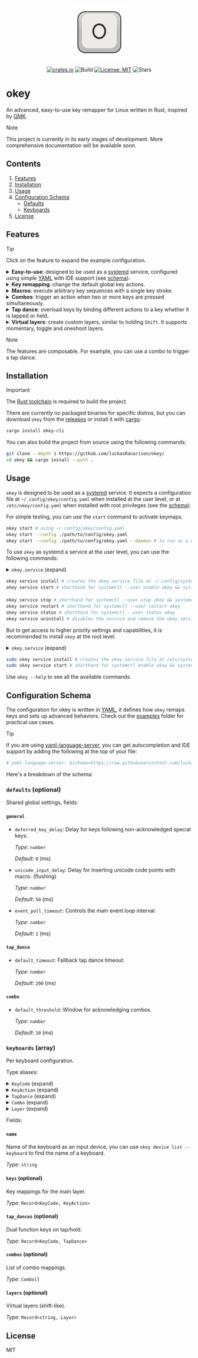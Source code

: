 <div align="center">

<img src="./assets/logo.svg" alt="okey" width=150><br>

[![crates.io](https://img.shields.io/crates/v/okey-cli?style=for-the-badge)](https://crates.io/crates/okey-cli)
![Build](https://img.shields.io/github/actions/workflow/status/luckasranarison/okey/ci.yml?style=for-the-badge&label=Build&labelColor=3b434b&color=30c352)
[![License: MIT](https://img.shields.io/badge/License-MIT-yellow.svg?style=for-the-badge&labelColor=3b434b&color=blue)](https://github.com/luckasRanarison/luckasranarison.github.io/blob/master/LICENSE)
![Stars](https://img.shields.io/github/stars/luckasranarison/okey?style=for-the-badge&label=Stars&labelColor=3b434b&color=yellow)

</div>

# okey

An advanced, easy-to-use key remapper for Linux written in Rust, inspired by [QMK](https://qmk.fm/).

> [!NOTE]
> This project is currently in its early stages of development. More comprehensive documentation will be available soon.

## Contents

1. [Features](#features)
2. [Installation](#installation)
3. [Usage](#usage)
4. [Configuration Schema](#configuration-schema)
    - [Defaults](#defaults-optional)
    - [Keyboards](#keyboards-array)
5. [License](#license)

## Features

> [!TIP]
> Click on the feature to expand the example configuration.

<details>

<summary><b>Easy-to-use</b>: designed to be used as a <a href="https://github.com/systemd/systemd">systemd</a> service, configured using simple <a href="https://yaml.org/">YAML</a> with IDE support (see <a href="#configuration-schema">schema</a>).</summary><br>

```yaml
# yaml-language-server: $schema=https://raw.githubusercontent.com/luckasRanarison/okey/refs/heads/master/schema/okey.json

keyboards:
  - name: "My keyboard"

    keys:
      KEY_X: KEY_Y

    combos:
      - keys: [KEY_D, KEY_F]
        action: KEY_LEFTCTRL

    tap_dances:
      KEY_CAPSLOCK:
        tap: KEY_TAB
        hold: KEY_MOMLAYER

    layers:
      momentary:
        modifier: KEY_MOMLAYER

        keys:
          KEY_O: KEY_K
```

</details>

<details>

<summary><b>Key remapping</b>: change the default global key actions.</summary><br>

```yaml
keyboards:
  - name: My keyboard

    keys:
      KEY_CAPSLOCK: KEY_TAB
      KEY_TAB: CUSTOM_KEYCODE # can be used to activate a layer or to trigger other actions
```

</details>

<details>

<summary><b>Macros</b>: execute arbitrary key sequences with a single key stroke.</summary><br>

```yaml
keyboards:
  - name: My keyboard

    keys:
      KEY_F1: [KEY_H, KEY_E, KEY_L, KEY_L, KEY_O] # executes simple key sequences (press + release)
      KEY_F2: { string: "Hi, you!" } # inserts an ASCII string
      KEY_F3: { env: FOO } # inserts the value of the environment variable
      KEY_F4: { unicode: 🙂👍 } # inserts unicode characters using CTRL + SHIFT + U + <code> + ENTER
      KEY_F5: { shell: "echo 'foo'", trim: true } # inserts shell script output

      KEY_F6: [
          { press: KEY_O },
          { hold: KEY_O },
          { delay: 1000 },
          { release: KEY_O },
          KEY_K, # press + release
        ] # executes detailed key sequences

      KEY_F7: [{ env: USERNAME }, { string: "@gmail.com" }] # all types of macro are composable
```

</details>

<details>

<summary><b>Combos</b>: trigger an action when two or more keys are pressed simultaneously.</summary><br>

```yaml
keyboards:
  - name: My keyboard

    combos:
      - keys: [KEY_D, KEY_F]
        action: LEFT_CTRL
```

</details>

<details>

<summary><b>Tap dance</b>: overload keys by binding different actions to a key whether it is tapped or held.</summary><br>

```yaml
keyboards:
  - name: My keyboard

    tap_dances:
      tap: KEY_S
      hold: KEY_LEFTSHIFT
      timeout: 250 # (default: 200ms)
```

</details>

<details>

<summary><b>Virtual layers</b>: create custom layers, similar to holding <code>Shift</code>. It supports momentary, toggle and oneshoot layers.</summary><br>

```yaml
keyboards:
  - name: "My keyboard"

    keys:
      KEY_TAB: KEY_ONELAYER # a custom keycode to activate the layer below

    tap_dances:
      KEY_CAPSLOCK:
        tap: KEY_TAB
        hold: KEY_MOMLAYER

    layers:
      momentary:
        modifier: KEY_MOMLAYER # type is momentary by default, active on hold

        keys:
          KEY_X: KEY_Y

      one:
        modifier:
          key: KEY_ONELAYER
          type: oneshoot # active for one keypress

        keys:
          KEY_O: KEY_K

      toggle:
        modifier:
          key: KEY_F12
          type: toggle # active until switched off

        keys:
          KEY_K: KEY_O
```

</details>

> [!NOTE]
> The features are composable. For example, you can use a combo to trigger a tap dance.

## Installation

> [!IMPORTANT]
> The [Rust toolchain](https://rustup.rs/) is required to build the project.

There are currently no packaged binaries for specific distros, but you can download `okey` from the [releases](https://github.com/luckasRanarison/okey/releases) or install it with [cargo](https://doc.rust-lang.org/cargo/):

```bash
cargo install okey-cli
```

You can also build the project from source using the following commands:

```bash
git clone --depth 1 https://github.com/luckasRanarison/okey/
cd okey && cargo install --path .
```

## Usage

`okey` is designed to be used as a [systemd](https://github.com/systemd/systemd) service. It expects a configuration file at `~/.config/okey/config.yaml` when installed at the user level, or at `/etc/okey/config.yaml` when installed with root privileges (see the [schema](#configuration-schema)).

For simple testing, you can use the `start` command to activate keymaps.

```bash
okey start # using ~/.config/okey/config.yaml
okey start --config ./path/to/config/okey.yaml
okey start --config ./path/to/config/okey.yaml --daemon # to run as a daemon in the background
```

To use `okey` as systemd a service at the user level, you can use the following commands:

<details>

<summary><code>okey.service</code> (expand)</summary><br>

```ini
[Unit]
Description=Okey Service

[Service]
ExecStart=/usr/bin/okey start --systemd
Restart=on-failure
StandardOutput=journal
StandardError=journal
Nice=-20

[Install]
WantedBy=multi-user.target
```

</details>

```bash
okey service install # creates the okey.service file at ~/.config/systemd/
okey service start # shorthand for systemctl --user enable okey && systemctl --user start okey

okey service stop # shorthand for systemctl --user stop okey && systemctl --user disable okey
okey service restart # shorthand for systemctl --user restart okey
okey service status # shorthand for systemctl --user status okey
okey service uninstall # disables the service and remove the okey.service file
```

But to get access to higher priority settings and capabilities, it is recommended to install `okey` at the root level.

<details>

<summary><code>okey.service</code> (expand)</summary><br>

```ini
[Unit]
Description=Okey Service

[Service]
ExecStart=/usr/bin/okey start --systemd
Restart=on-failure
StandardOutput=journal
StandardError=journal
Nice=-20
CPUSchedulingPolicy=rr
CPUSchedulingPriority=99
IOSchedulingClass=realtime
IOSchedulingPriority=0

[Install]
WantedBy=multi-user.target
```

</details>

```bash
sudo okey service install # creates the okey.service file at /etc/systemd/system/
sudo okey service start # shorthand for systemctl enable okey && systemctl start okey
```

Use `okey --help` to see all the available commands.

## Configuration Schema

The configuration for okey is written in [YAML](https://yaml.org/), it defines how `okey` remaps keys and sets up advanced behaviors. Check out the [examples](./examples/) folder for practical use cases.

> [!TIP]
>  If you are using [yaml-language-server](https://github.com/redhat-developer/yaml-language-server), you can get autocompletion and IDE support by adding the following at the top of your file:
> ```yaml
> # yaml-language-server: $schema=https://raw.githubusercontent.com/luckasRanarison/okey/refs/heads/master/schema/okey.json
> ```

Here's a breakdown of the schema:

### `defaults` (optional)

Shared global settings, fields:

#### `general`

- `deferred_key_delay`: Delay for keys following non-acknowledged special keys.

  _Type_: `number`

  _Default_: `0` (ms)

- `unicode_input_delay`: Delay for inserting unicode code points with macro. (flushing)

  _Type_: `number`

  _Default_: `50` (ms)

- `event_poll_timeout`: Controls the main event loop interval.

  _Type_: `number`

  _Default_: `1` (ms)

#### `tap_dance`

- `default_timeout`: Fallback tap dance timeout.

  _Type_: `number`

  _Default_: `200` (ms)

#### `combo`

- `default_threshold`: Window for acknowledging combos.

  _Type_: `number`

  _Default_: `10` (ms)

### `keyboards` (array)

Per keyboard configuration.

Type aliases:

<details>

<summary><code>KeyCode</code> (expand)</summary>

#### `KeyCode`

<details>

<summary>Shifted keycodes (expand)</summary>

- `KEY_EXCLAMATION`
- `KEY_AT`
- `KEY_HASH`
- `KEY_DOLLARSIGN`
- `KEY_PERCENT`
- `KEY_CARET`
- `KEY_AMPERSAND`
- `KEY_STAR`
- `KEY_LEFTPAREN`
- `KEY_RIGHTPAREN`
- `KEY_UNDERSCORE`
- `KEY_PLUS`
- `KEY_LEFTCURLY`
- `KEY_RIGHTCURLY`
- `KEY_COLON`
- `KEY_DOUBLEQUOTE`
- `KEY_LESS`
- `KEY_GREATER`
- `KEY_QUESTION`
- `KEY_TILDE`
- `KEY_PIPE`

</details>

A custom string or one of:

- `KEY_RESERVED`
- `KEY_ESC`
- `KEY_1`
- `KEY_2`
- `KEY_3`
- `KEY_4`
- `KEY_5`
- `KEY_6`
- `KEY_7`
- `KEY_8`
- `KEY_9`
- `KEY_0`
- `KEY_MINUS`
- `KEY_EQUAL`
- `KEY_BACKSPACE`
- `KEY_TAB`
- `KEY_Q`
- `KEY_W`
- `KEY_E`
- `KEY_R`
- `KEY_T`
- `KEY_Y`
- `KEY_U`
- `KEY_I`
- `KEY_O`
- `KEY_P`
- `KEY_LEFTBRACE`
- `KEY_RIGHTBRACE`
- `KEY_ENTER`
- `KEY_LEFTCTRL`
- `KEY_A`
- `KEY_S`
- `KEY_D`
- `KEY_F`
- `KEY_G`
- `KEY_H`
- `KEY_J`
- `KEY_K`
- `KEY_L`
- `KEY_SEMICOLON`
- `KEY_APOSTROPHE`
- `KEY_GRAVE`
- `KEY_LEFTSHIFT`
- `KEY_BACKSLASH`
- `KEY_Z`
- `KEY_X`
- `KEY_C`
- `KEY_V`
- `KEY_B`
- `KEY_N`
- `KEY_M`
- `KEY_COMMA`
- `KEY_DOT`
- `KEY_SLASH`
- `KEY_RIGHTSHIFT`
- `KEY_KPASTERISK`
- `KEY_LEFTALT`
- `KEY_SPACE`
- `KEY_CAPSLOCK`
- `KEY_F1`
- `KEY_F2`
- `KEY_F3`
- `KEY_F4`
- `KEY_F5`
- `KEY_F6`
- `KEY_F7`
- `KEY_F8`
- `KEY_F9`
- `KEY_F10`
- `KEY_NUMLOCK`
- `KEY_SCROLLLOCK`
- `KEY_KP7`
- `KEY_KP8`
- `KEY_KP9`
- `KEY_KPMINUS`
- `KEY_KP4`
- `KEY_KP5`
- `KEY_KP6`
- `KEY_KPPLUS`
- `KEY_KP1`
- `KEY_KP2`
- `KEY_KP3`
- `KEY_KP0`
- `KEY_KPDOT`
- `KEY_ZENKAKUHANKAKU`
- `KEY_102ND`
- `KEY_F11`
- `KEY_F12`
- `KEY_RO`
- `KEY_KATAKANA`
- `KEY_HIRAGANA`
- `KEY_HENKAN`
- `KEY_KATAKANAHIRAGANA`
- `KEY_MUHENKAN`
- `KEY_KPJPCOMMA`
- `KEY_KPENTER`
- `KEY_RIGHTCTRL`
- `KEY_KPSLASH`
- `KEY_SYSRQ`
- `KEY_RIGHTALT`
- `KEY_LINEFEED`
- `KEY_HOME`
- `KEY_UP`
- `KEY_PAGEUP`
- `KEY_LEFT`
- `KEY_RIGHT`
- `KEY_END`
- `KEY_DOWN`
- `KEY_PAGEDOWN`
- `KEY_INSERT`
- `KEY_DELETE`
- `KEY_MACRO`
- `KEY_MUTE`
- `KEY_VOLUMEDOWN`
- `KEY_VOLUMEUP`
- `KEY_POWER`
- `KEY_KPEQUAL`
- `KEY_KPPLUSMINUS`
- `KEY_PAUSE`
- `KEY_SCALE`
- `KEY_KPCOMMA`
- `KEY_HANGEUL`
- `KEY_HANJA`
- `KEY_YEN`
- `KEY_LEFTMETA`
- `KEY_RIGHTMETA`
- `KEY_COMPOSE`
- `KEY_STOP`
- `KEY_AGAIN`
- `KEY_PROPS`
- `KEY_UNDO`
- `KEY_FRONT`
- `KEY_COPY`
- `KEY_OPEN`
- `KEY_PASTE`
- `KEY_FIND`
- `KEY_CUT`
- `KEY_HELP`
- `KEY_MENU`
- `KEY_CALC`
- `KEY_SETUP`
- `KEY_SLEEP`
- `KEY_WAKEUP`
- `KEY_FILE`
- `KEY_SENDFILE`
- `KEY_DELETEFILE`
- `KEY_XFER`
- `KEY_PROG1`
- `KEY_PROG2`
- `KEY_WWW`
- `KEY_MSDOS`
- `KEY_COFFEE`
- `KEY_DIRECTION`
- `KEY_ROTATE_DISPLAY`
- `KEY_CYCLEWINDOWS`
- `KEY_MAIL`
- `KEY_BOOKMARKS`
- `KEY_COMPUTER`
- `KEY_BACK`
- `KEY_FORWARD`
- `KEY_CLOSECD`
- `KEY_EJECTCD`
- `KEY_EJECTCLOSECD`
- `KEY_NEXTSONG`
- `KEY_PLAYPAUSE`
- `KEY_PREVIOUSSONG`
- `KEY_STOPCD`
- `KEY_RECORD`
- `KEY_REWIND`
- `KEY_PHONE`
- `KEY_ISO`
- `KEY_CONFIG`
- `KEY_HOMEPAGE`
- `KEY_REFRESH`
- `KEY_EXIT`
- `KEY_MOVE`
- `KEY_EDIT`
- `KEY_SCROLLUP`
- `KEY_SCROLLDOWN`
- `KEY_KPLEFTPAREN`
- `KEY_KPRIGHTPAREN`
- `KEY_NEW`
- `KEY_REDO`
- `KEY_F13`
- `KEY_F14`
- `KEY_F15`
- `KEY_F16`
- `KEY_F17`
- `KEY_F18`
- `KEY_F19`
- `KEY_F20`
- `KEY_F21`
- `KEY_F22`
- `KEY_F23`
- `KEY_F24`
- `KEY_PLAYCD`
- `KEY_PAUSECD`
- `KEY_PROG3`
- `KEY_PROG4`
- `KEY_DASHBOARD`
- `KEY_SUSPEND`
- `KEY_CLOSE`
- `KEY_PLAY`
- `KEY_FASTFORWARD`
- `KEY_BASSBOOST`
- `KEY_PRINT`
- `KEY_HP`
- `KEY_CAMERA`
- `KEY_SOUND`
- `KEY_QUESTION`
- `KEY_EMAIL`
- `KEY_CHAT`
- `KEY_SEARCH`
- `KEY_CONNECT`
- `KEY_FINANCE`
- `KEY_SPORT`
- `KEY_SHOP`
- `KEY_ALTERASE`
- `KEY_CANCEL`
- `KEY_BRIGHTNESSDOWN`
- `KEY_BRIGHTNESSUP`
- `KEY_MEDIA`
- `KEY_SWITCHVIDEOMODE`
- `KEY_KBDILLUMTOGGLE`
- `KEY_KBDILLUMDOWN`
- `KEY_KBDILLUMUP`
- `KEY_SEND`
- `KEY_REPLY`
- `KEY_FORWARDMAIL`
- `KEY_SAVE`
- `KEY_DOCUMENTS`
- `KEY_BATTERY`
- `KEY_BLUETOOTH`
- `KEY_WLAN`
- `KEY_UWB`
- `KEY_UNKNOWN`
- `KEY_VIDEO_NEXT`
- `KEY_VIDEO_PREV`
- `KEY_BRIGHTNESS_CYCLE`
- `KEY_BRIGHTNESS_AUTO`
- `KEY_DISPLAY_OFF`
- `KEY_WWAN`
- `KEY_RFKILL`
- `KEY_MICMUTE`
- `BTN_0`
- `BTN_1`
- `BTN_2`
- `BTN_3`
- `BTN_4`
- `BTN_5`
- `BTN_6`
- `BTN_7`
- `BTN_8`
- `BTN_9`
- `BTN_LEFT`
- `BTN_RIGHT`
- `BTN_MIDDLE`
- `BTN_SIDE`
- `BTN_EXTRA`
- `BTN_FORWARD`
- `BTN_BACK`
- `BTN_TASK`
- `BTN_TRIGGER`
- `BTN_THUMB`
- `BTN_THUMB2`
- `BTN_TOP`
- `BTN_TOP2`
- `BTN_PINKIE`
- `BTN_BASE`
- `BTN_BASE2`
- `BTN_BASE3`
- `BTN_BASE4`
- `BTN_BASE5`
- `BTN_BASE6`
- `BTN_DEAD`
- `BTN_SOUTH`
- `BTN_EAST`
- `BTN_C`
- `BTN_NORTH`
- `BTN_WEST`
- `BTN_Z`
- `BTN_TL`
- `BTN_TR`
- `BTN_TL2`
- `BTN_TR2`
- `BTN_SELECT`
- `BTN_START`
- `BTN_MODE`
- `BTN_THUMBL`
- `BTN_THUMBR`
- `BTN_TOOL_PEN`
- `BTN_TOOL_RUBBER`
- `BTN_TOOL_BRUSH`
- `BTN_TOOL_PENCIL`
- `BTN_TOOL_AIRBRUSH`
- `BTN_TOOL_FINGER`
- `BTN_TOOL_MOUSE`
- `BTN_TOOL_LENS`
- `BTN_TOOL_QUINTTAP`
- `BTN_TOUCH`
- `BTN_STYLUS`
- `BTN_STYLUS2`
- `BTN_TOOL_DOUBLETAP`
- `BTN_TOOL_TRIPLETAP`
- `BTN_TOOL_QUADTAP`
- `BTN_GEAR_DOWN`
- `BTN_GEAR_UP`
- `KEY_OK`
- `KEY_SELECT`
- `KEY_GOTO`
- `KEY_CLEAR`
- `KEY_POWER2`
- `KEY_OPTION`
- `KEY_INFO`
- `KEY_TIME`
- `KEY_VENDOR`
- `KEY_ARCHIVE`
- `KEY_PROGRAM`
- `KEY_CHANNEL`
- `KEY_FAVORITES`
- `KEY_EPG`
- `KEY_PVR`
- `KEY_MHP`
- `KEY_LANGUAGE`
- `KEY_TITLE`
- `KEY_SUBTITLE`
- `KEY_ANGLE`
- `KEY_ZOOM`
- `KEY_FULL_SCREEN`
- `KEY_MODE`
- `KEY_KEYBOARD`
- `KEY_SCREEN`
- `KEY_PC`
- `KEY_TV`
- `KEY_TV2`
- `KEY_VCR`
- `KEY_VCR2`
- `KEY_SAT`
- `KEY_SAT2`
- `KEY_CD`
- `KEY_TAPE`
- `KEY_RADIO`
- `KEY_TUNER`
- `KEY_PLAYER`
- `KEY_TEXT`
- `KEY_DVD`
- `KEY_AUX`
- `KEY_MP3`
- `KEY_AUDIO`
- `KEY_VIDEO`
- `KEY_DIRECTORY`
- `KEY_LIST`
- `KEY_MEMO`
- `KEY_CALENDAR`
- `KEY_RED`
- `KEY_GREEN`
- `KEY_YELLOW`
- `KEY_BLUE`
- `KEY_CHANNELUP`
- `KEY_CHANNELDOWN`
- `KEY_FIRST`
- `KEY_LAST`
- `KEY_AB`
- `KEY_NEXT`
- `KEY_RESTART`
- `KEY_SLOW`
- `KEY_SHUFFLE`
- `KEY_BREAK`
- `KEY_PREVIOUS`
- `KEY_DIGITS`
- `KEY_TEEN`
- `KEY_TWEN`
- `KEY_VIDEOPHONE`
- `KEY_GAMES`
- `KEY_ZOOMIN`
- `KEY_ZOOMOUT`
- `KEY_ZOOMRESET`
- `KEY_WORDPROCESSOR`
- `KEY_EDITOR`
- `KEY_SPREADSHEET`
- `KEY_GRAPHICSEDITOR`
- `KEY_PRESENTATION`
- `KEY_DATABASE`
- `KEY_NEWS`
- `KEY_VOICEMAIL`
- `KEY_ADDRESSBOOK`
- `KEY_MESSENGER`
- `KEY_DISPLAYTOGGLE`
- `KEY_SPELLCHECK`
- `KEY_LOGOFF`
- `KEY_DOLLAR`
- `KEY_EURO`
- `KEY_FRAMEBACK`
- `KEY_FRAMEFORWARD`
- `KEY_CONTEXT_MENU`
- `KEY_MEDIA_REPEAT`
- `KEY_10CHANNELSUP`
- `KEY_10CHANNELSDOWN`
- `KEY_IMAGES`
- `KEY_PICKUP_PHONE`
- `KEY_HANGUP_PHONE`
- `KEY_DEL_EOL`
- `KEY_DEL_EOS`
- `KEY_INS_LINE`
- `KEY_DEL_LINE`
- `KEY_FN`
- `KEY_FN_ESC`
- `KEY_FN_F1`
- `KEY_FN_F2`
- `KEY_FN_F3`
- `KEY_FN_F4`
- `KEY_FN_F5`
- `KEY_FN_F6`
- `KEY_FN_F7`
- `KEY_FN_F8`
- `KEY_FN_F9`
- `KEY_FN_F10`
- `KEY_FN_F11`
- `KEY_FN_F12`
- `KEY_FN_1`
- `KEY_FN_2`
- `KEY_FN_D`
- `KEY_FN_E`
- `KEY_FN_F`
- `KEY_FN_S`
- `KEY_FN_B`
- `KEY_BRL_DOT1`
- `KEY_BRL_DOT2`
- `KEY_BRL_DOT3`
- `KEY_BRL_DOT4`
- `KEY_BRL_DOT5`
- `KEY_BRL_DOT6`
- `KEY_BRL_DOT7`
- `KEY_BRL_DOT8`
- `KEY_BRL_DOT9`
- `KEY_BRL_DOT10`
- `KEY_NUMERIC_0`
- `KEY_NUMERIC_1`
- `KEY_NUMERIC_2`
- `KEY_NUMERIC_3`
- `KEY_NUMERIC_4`
- `KEY_NUMERIC_5`
- `KEY_NUMERIC_6`
- `KEY_NUMERIC_7`
- `KEY_NUMERIC_8`
- `KEY_NUMERIC_9`
- `KEY_NUMERIC_STAR`
- `KEY_NUMERIC_POUND`
- `KEY_NUMERIC_A`
- `KEY_NUMERIC_B`
- `KEY_NUMERIC_C`
- `KEY_NUMERIC_D`
- `KEY_CAMERA_FOCUS`
- `KEY_WPS_BUTTON`
- `KEY_TOUCHPAD_TOGGLE`
- `KEY_TOUCHPAD_ON`
- `KEY_TOUCHPAD_OFF`
- `KEY_CAMERA_ZOOMIN`
- `KEY_CAMERA_ZOOMOUT`
- `KEY_CAMERA_UP`
- `KEY_CAMERA_DOWN`
- `KEY_CAMERA_LEFT`
- `KEY_CAMERA_RIGHT`
- `KEY_ATTENDANT_ON`
- `KEY_ATTENDANT_OFF`
- `KEY_ATTENDANT_TOGGLE`
- `KEY_LIGHTS_TOGGLE`
- `BTN_DPAD_UP`
- `BTN_DPAD_DOWN`
- `BTN_DPAD_LEFT`
- `BTN_DPAD_RIGHT`
- `KEY_ALS_TOGGLE`
- `KEY_BUTTONCONFIG`
- `KEY_TASKMANAGER`
- `KEY_JOURNAL`
- `KEY_CONTROLPANEL`
- `KEY_APPSELECT`
- `KEY_SCREENSAVER`
- `KEY_VOICECOMMAND`
- `KEY_ASSISTANT`
- `KEY_KBD_LAYOUT_NEXT`
- `KEY_BRIGHTNESS_MIN`
- `KEY_BRIGHTNESS_MAX`
- `KEY_KBDINPUTASSIST_PREV`
- `KEY_KBDINPUTASSIST_NEXT`
- `KEY_KBDINPUTASSIST_PREVGROUP`
- `KEY_KBDINPUTASSIST_NEXTGROUP`
- `KEY_KBDINPUTASSIST_ACCEPT`
- `KEY_KBDINPUTASSIST_CANCEL`
- `KEY_RIGHT_UP`
- `KEY_RIGHT_DOWN`
- `KEY_LEFT_UP`
- `KEY_LEFT_DOWN`
- `KEY_ROOT_MENU`
- `KEY_MEDIA_TOP_MENU`
- `KEY_NUMERIC_11`
- `KEY_NUMERIC_12`
- `KEY_AUDIO_DESC`
- `KEY_3D_MODE`
- `KEY_NEXT_FAVORITE`
- `KEY_STOP_RECORD`
- `KEY_PAUSE_RECORD`
- `KEY_VOD`
- `KEY_UNMUTE`
- `KEY_FASTREVERSE`
- `KEY_SLOWREVERSE`
- `KEY_DATA`
- `KEY_ONSCREEN_KEYBOARD`
- `KEY_PRIVACY_SCREEN_TOGGLE`
- `KEY_SELECTIVE_SCREENSHOT`
- `BTN_TRIGGER_HAPPY1`
- `BTN_TRIGGER_HAPPY2`
- `BTN_TRIGGER_HAPPY3`
- `BTN_TRIGGER_HAPPY4`
- `BTN_TRIGGER_HAPPY5`
- `BTN_TRIGGER_HAPPY6`
- `BTN_TRIGGER_HAPPY7`
- `BTN_TRIGGER_HAPPY8`
- `BTN_TRIGGER_HAPPY9`
- `BTN_TRIGGER_HAPPY10`
- `BTN_TRIGGER_HAPPY11`
- `BTN_TRIGGER_HAPPY12`
- `BTN_TRIGGER_HAPPY13`
- `BTN_TRIGGER_HAPPY14`
- `BTN_TRIGGER_HAPPY15`
- `BTN_TRIGGER_HAPPY16`
- `BTN_TRIGGER_HAPPY17`
- `BTN_TRIGGER_HAPPY18`
- `BTN_TRIGGER_HAPPY19`
- `BTN_TRIGGER_HAPPY20`
- `BTN_TRIGGER_HAPPY21`
- `BTN_TRIGGER_HAPPY22`
- `BTN_TRIGGER_HAPPY23`
- `BTN_TRIGGER_HAPPY24`
- `BTN_TRIGGER_HAPPY25`
- `BTN_TRIGGER_HAPPY26`
- `BTN_TRIGGER_HAPPY27`
- `BTN_TRIGGER_HAPPY28`
- `BTN_TRIGGER_HAPPY29`
- `BTN_TRIGGER_HAPPY30`
- `BTN_TRIGGER_HAPPY31`
- `BTN_TRIGGER_HAPPY32`
- `BTN_TRIGGER_HAPPY33`
- `BTN_TRIGGER_HAPPY34`
- `BTN_TRIGGER_HAPPY35`
- `BTN_TRIGGER_HAPPY36`
- `BTN_TRIGGER_HAPPY37`
- `BTN_TRIGGER_HAPPY38`
- `BTN_TRIGGER_HAPPY39`
- `BTN_TRIGGER_HAPPY40`

</details>

<details>

<summary><code>KeyAction</code> (expand)</summary>

#### `KeyAction`

A single keycode or a sequence of key events (macro).

_Type_: `KeyCode` | `KeyEvent[]`

_Example_: `KEY_C`, `[KEY_H, { press: KEY_I }, { release: KEY_I }]`

#### `KeyEvent`

> To **hold** a key, a press event musy be preceding hold.

_Type_:

- `{ press: KeyCode }`
- `{ hold: KeyCode }`
- `{ release: KeyCode }`
- `{ delay: number }`: Input delay in milliseconds.
- `{ string: string }`: ASCII string.
- `{ env: string }`: Environment variable key.
- `{ unicode: string }`: Unicode string.
- `{ shell: string }`: Bash shell command.
- `KeyCode`: Press + Release.

</details>

<details>

<summary><code>TapDance</code> (expand)</summary>

#### `TapDance`

Tap dance entry configuration.

- `tap`: Action on tap, on release below timeout.

  _Type_: `KeyAction`

- `hold`: Action on hold, exceeded timeout.

  _Type_: `KeyAction`

- `timeout`: When to consider as a hold.

  _Type_: `number`

  _Default_: `250` (ms)

</details>

<details>

<summary><code>Combo</code> (expand)</summary>

#### `Combo`

Combo entry cobfiguration.

- `keys`: Set of keys to activate the combo.

  _Type_: `KeyCode[]`

- `action`: Action when keys are pressed/held at the same time.

  _Type_: `KeyAction`

</details>

<details>

<summary><code>Layer</code> (expand)</summary>

#### `Layer`

Layer entry configuration.

- `modifier`: Layer activation key and behavior.

  _Type_: `KeyCode` | `{ key: KeyCode; type?: "momentary" | "toggle" | "oneshoot" }`

- `keys`: Key mappings for the layer.

  _Type_: `Record<KeyCode, KeyAction>`

</details>

Fields:

#### `name`

Name of the keyboard as an input device, you can use `okey device list --keyboard` to find the name of a keyboard.

  _Type_: `string`

#### `keys` (optional)

Key mappings for the main layer.

_Type_: `Record<KeyCode, KeyAction>`

#### `tap_dances` (optional)

Dual function keys on tap/hold.

_Type_: `Record<KeyCode, TapDance>`

#### `combos` (optional)

List of combo mappings.

_Type_: `Combo[]`

#### `layers` (optional)

Virtual layers (shift-like).

_Type_: `Record<string, Layer>`

## License

MIT

